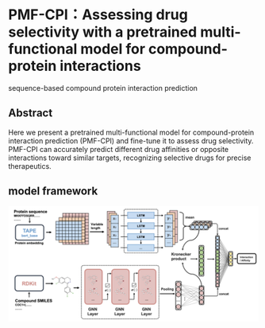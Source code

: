 # PMF-CPI：Assessing drug selectivity with a pretrained multi-functional model for compound-protein interactions
sequence-based compound protein interaction prediction
## Abstract
Here we present a pretrained multi-functional model for compound-protein interaction prediction (PMF-CPI) and fine-tune it to assess drug selectivity.  PMF-CPI can accurately predict different drug affinities or opposite interactions toward similar targets, recognizing selective drugs for precise therapeutics.
## model framework
![framework](img/framework.png)


